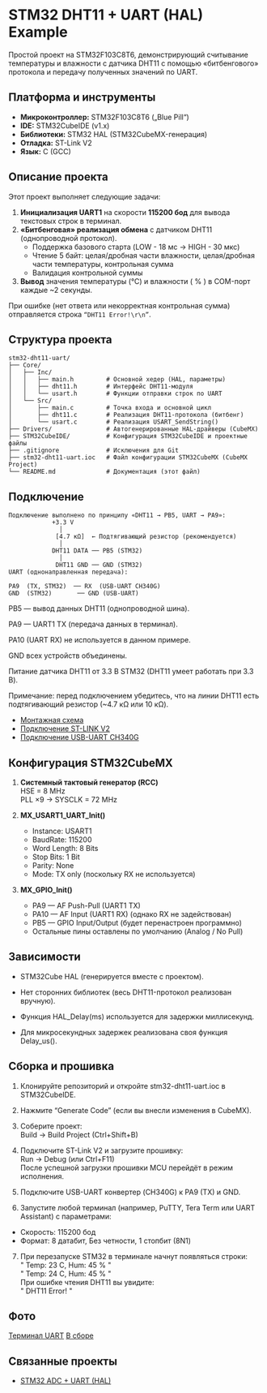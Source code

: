 # STM32 DHT11 + UART (HAL) Example

 Простой проект на STM32F103C8T6, демонстрирующий считывание температуры и влажности с датчика DHT11 с помощью «битбенгового» протокола и передачу полученных значений по UART.

## Платформа и инструменты

- **Микроконтроллер:** STM32F103C8T6 („Blue Pill“)  
- **IDE:** STM32CubeIDE (v1.x)  
- **Библиотеки:** STM32 HAL (STM32CubeMX-генерация)  
- **Отладка:** ST-Link V2  
- **Язык:** C (GCC)  

## Описание проекта

Этот проект выполняет следующие задачи:

1. **Инициализация UART1** на скорости **115200 бод** для вывода текстовых строк в терминал.  
2. **«Битбенговая» реализация обмена** с датчиком DHT11 (однопроводной протокол).  
   - Поддержка базового старта (LOW - 18 мс → HIGH - 30 мкс)  
   - Чтение 5 байт: целая/дробная части влажности, целая/дробная части температуры, контрольная сумма  
   - Валидация контрольной суммы  
3. **Вывод** значения температуры (°C) и влажности ( % ) в COM-порт каждые ~2 секунды.  

При ошибке (нет ответа или некорректная контрольная сумма) отправляется строка `“DHT11 Error!\r\n”`.

## Структура проекта
```
stm32-dht11-uart/
├── Core/                  
│   ├── Inc/               
│   │   ├── main.h         # Основной хедер (HAL, параметры)
│   │   ├── dht11.h        # Интерфейс DHT11-модуля
│   │   └── usart.h        # Функции отправки строк по UART
│   └── Src/               
│       ├── main.c         # Точка входа и основной цикл
│       ├── dht11.c        # Реализация DHT11-протокола (битбенг)
│       └── usart.c        # Реализация USART_SendString()
├── Drivers/               # Автогенерированные HAL-драйверы (CubeMX)
├── STM32CubeIDE/          # Конфигурация STM32CubeIDE и проектные файлы
├── .gitignore             # Исключения для Git
├── stm32-dht11-uart.ioc   # Файл конфигурации STM32CubeMX (CubeMX Project)
└── README.md              # Документация (этот файл)
```

## Подключение
```
Подключение выполнено по принципу «DHT11 → PB5, UART → PA9»:
            +3.3 V
              │
             [4.7 кΩ]  ← Подтягивающий резистор (рекомендуется)
              │
            DHT11 DATA ── PB5 (STM32)
              │
             DHT11 GND ── GND (STM32)
UART (однонаправленная передача):

PA9  (TX, STM32)  ── RX  (USB-UART CH340G)
GND  (STM32)       ── GND (USB-UART)

```
PB5 — вывод данных DHT11 (однопроводной шина).

PA9 — UART1 TX (передача данных в терминал).

PA10 (UART RX) не используется в данном примере.

GND всех устройств объединены.

Питание датчика DHT11 от 3.3 В STM32 (DHT11 умеет работать при 3.3 В).

Примечание: перед подключением убедитесь, что на линии DHT11 есть подтягивающий резистор (~4.7 кΩ или 10 кΩ).

 - [Монтажная схема](https://github.com/user-attachments/assets/6f4d5bcc-cd08-4d18-9db2-8c4958182d57)
 - [Подключение ST-LINK V2](https://github.com/user-attachments/assets/11cf20ef-1757-43f4-bd80-f0e9caa32841)
 - [Подключение USB-UART CH340G](https://github.com/user-attachments/assets/635f70f6-237e-441c-b5aa-54983d74e659)

## Конфигурация STM32CubeMX  

1. **Системный тактовый генератор (RCC)**  
   HSE = 8 MHz  
   PLL ×9 → SYSCLK = 72 MHz  

2. **MX_USART1_UART_Init()**  
   - Instance: USART1  
   - BaudRate: 115200  
   - Word Length: 8 Bits  
   - Stop Bits: 1 Bit  
   - Parity: None  
   - Mode: TX only (поскольку RX не используется)  

3. **MX_GPIO_Init()**  
   - PA9 — AF Push-Pull (UART1 TX)  
   - PA10 — AF Input (UART1 RX) (однако RX не задействован)  
   - PB5 — GPIO Input/Output (будет перенастроен программно)  
   - Остальные пины оставлены по умолчанию (Analog / No Pull)

## Зависимости

 - STM32Cube HAL (генерируется вместе с проектом).

 - Нет сторонних библиотек (весь DHT11-протокол реализован вручную).

 - Функция HAL_Delay(ms) используется для задержки миллисекунд.

 - Для микросекундных задержек реализована своя функция Delay_us().

## Сборка и прошивка

1. Клонируйте репозиторий и откройте stm32-dht11-uart.ioc в STM32CubeIDE.

2. Нажмите “Generate Code” (если вы внесли изменения в CubeMX).

3. Соберите проект:  
Build → Build Project   (Ctrl+Shift+B) 

4. Подключите ST-Link V2 и загрузите прошивку:  
Run → Debug   (или Ctrl+F11)  
После успешной загрузки прошивки MCU перейдёт в режим исполнения.

5. Подключите USB-UART конвертер (CH340G) к PA9 (TX) и GND.

6. Запустите любой терминал (например, PuTTY, Tera Term или UART Assistant) с параметрами:  
 - Скорость: 115200 бод
 - Формат: 8 датабит, Без четности, 1 стопбит (8N1)

7. При перезапуске STM32 в терминале начнут появляться строки:  
" Temp: 23 C, Hum: 45 % "  
" Temp: 24 C, Hum: 45 % "  
При ошибке чтения DHT11 вы увидите:  
" DHT11 Error! "  

## Фото
[Терминал UART](https://github.com/user-attachments/assets/f2a5f389-6457-4f75-9f6d-80e8b486abe2)
[В сборе](https://github.com/Metabolisto/stm32_adc_uart_hal)

## Связанные проекты

- [STM32 ADC + UART (HAL)](https://github.com/Metabolisto/stm32_adc_uart_hal)